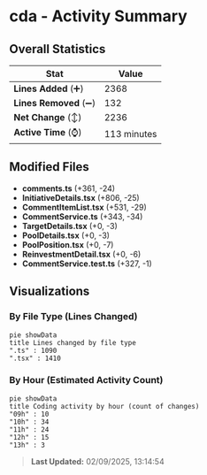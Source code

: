 # cda - Activity Summary 

## Overall Statistics

| Stat                   | Value                                                             |
| ---------------------- | ----------------------------------------------------------------- |
| **Lines Added** (➕)   | 2368                                          |
| **Lines Removed** (➖) | 132                                        |
| **Net Change** (↕)    | 2236                |
| **Active Time** (⌚)   | 113 minutes |


## Modified Files
- **comments.ts** (+361, -24)
- **InitiativeDetails.tsx** (+806, -25)
- **CommentItemList.tsx** (+531, -29)
- **CommentService.ts** (+343, -34)
- **TargetDetails.tsx** (+0, -3)
- **PoolDetails.tsx** (+0, -3)
- **PoolPosition.tsx** (+0, -7)
- **ReinvestmentDetail.tsx** (+0, -6)
- **CommentService.test.ts** (+327, -1)

## Visualizations

### By File Type (Lines Changed)

```mermaid
pie showData
title Lines changed by file type
".ts" : 1090
".tsx" : 1410
```

### By Hour (Estimated Activity Count)

```mermaid
pie showData
title Coding activity by hour (count of changes)
"09h" : 10
"10h" : 34
"11h" : 24
"12h" : 15
"13h" : 3
```


> **Last Updated:** 02/09/2025, 13:14:54
